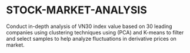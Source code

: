 # STOCK-MARKET-ANALYSIS
Conduct in-depth analysis of VN30 index value based on 30 leading companies using clustering techniques using (PCA) and K-means to filter and select samples to help analyze fluctuations in derivative prices on market.
